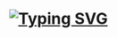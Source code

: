 # [![Typing SVG](https://readme-typing-svg.herokuapp.com?color=16D400&size=25&width=770&lines=Spam+Click+SSH+With+CPU)](https://git.io/typing-svg)
